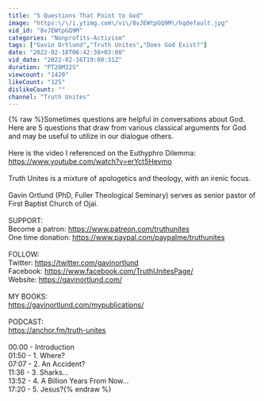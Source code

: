 ```yaml
---
title: "5 Questions That Point to God"
image: "https:\/\/i.ytimg.com\/vi\/8vJEWtpGQ9M\/hqdefault.jpg"
vid_id: "8vJEWtpGQ9M"
categories: "Nonprofits-Activism"
tags: ["Gavin Ortlund","Truth Unites","Does God Exist?"]
date: "2022-02-18T06:42:38+03:00"
vid_date: "2022-02-16T19:00:31Z"
duration: "PT20M32S"
viewcount: "1420"
likeCount: "125"
dislikeCount: ""
channel: "Truth Unites"
---
```

{% raw %}Sometimes questions are helpful in conversations about God. Here are 5 questions that draw from various classical arguments for God and may be useful to utilize in our dialogue others.<br /><br />Here is the video I referenced on the Euthyphro Dilemma: <a rel="nofollow" target="blank" href="https://www.youtube.com/watch?v=erYct5Hevmo">https://www.youtube.com/watch?v=erYct5Hevmo</a><br /><br />Truth Unites is a mixture of apologetics and theology, with an irenic focus.<br /><br />Gavin Ortlund (PhD, Fuller Theological Seminary) serves as senior pastor of First Baptist Church of Ojai. <br /><br />SUPPORT:<br />Become a patron: <a rel="nofollow" target="blank" href="https://www.patreon.com/truthunites">https://www.patreon.com/truthunites</a><br />One time donation: <a rel="nofollow" target="blank" href="https://www.paypal.com/paypalme/truthunites">https://www.paypal.com/paypalme/truthunites</a><br /><br />FOLLOW:<br />Twitter: <a rel="nofollow" target="blank" href="https://twitter.com/gavinortlund">https://twitter.com/gavinortlund</a><br />Facebook: <a rel="nofollow" target="blank" href="https://www.facebook.com/TruthUnitesPage/">https://www.facebook.com/TruthUnitesPage/</a><br />Website: <a rel="nofollow" target="blank" href="https://gavinortlund.com/">https://gavinortlund.com/</a><br /><br />MY BOOKS:<br /><a rel="nofollow" target="blank" href="https://gavinortlund.com/mypublications/">https://gavinortlund.com/mypublications/</a><br /><br />PODCAST: <br /><a rel="nofollow" target="blank" href="https://anchor.fm/truth-unites">https://anchor.fm/truth-unites</a><br /><br />00:00 - Introduction<br />01:50 - 1. Where?<br />07:07 - 2. An Accident?<br />11:36 - 3. Sharks...<br />13:52 - 4. A Billion Years From Now...<br />17:20 - 5. Jesus?{% endraw %}
